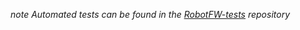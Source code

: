 _note Automated tests can be found in the
[RobotFW-tests](https://github.com/RIOT-OS/RobotFW-tests/tree/master/tests/periph/uart)
repository_
